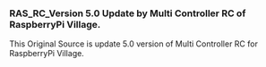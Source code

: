 ### RAS_RC_Version 5.0 Update by Multi Controller RC of RaspberryPi Village.

This Original Source is update 5.0 version  of Multi Controller RC for RaspberryPi Village.
